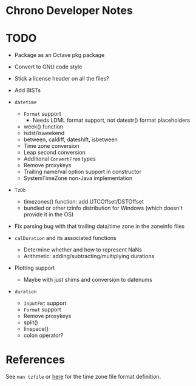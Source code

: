 Chrono Developer Notes
======================

# TODO

* Package as an Octave pkg package
* Convert to GNU code style
* Stick a license header on all the files?
* Add BISTs

* `datetime`
  * `Format` support
    * Needs LDML format support, not datestr() format placeholders
  * week() function
  * isdst/isweekend
  * between, caldiff, dateshift, isbetween
  * Time zone conversion
  * Leap second conversion
  * Additional `ConvertFrom` types
  * Remove proxykeys
  * Trailing name/val option support in constructor
  * SystemTimeZone non-Java implementation
* `TzDb`
  * timezones() function: add UTCOffset/DSTOffset
  * bundled or other tzinfo distribution for Windows (which doesn't provide it in the OS)
* Fix parsing bug with that trailing data/time zone in the zoneinfo files
* `calDuration` and its associated functions
  * Determine whether and how to represent NaNs
  * Arithmetic: adding/subtracting/multiplying durations
* Plotting support
  * Maybe with just shims and conversion to datenums
* `duration`
  * `InputFmt` support
  * `Format` support
  * Remove proxykeys
  * split()
  * linspace()
  * colon operator?

# References

See `man tzfile` or [here](http://man7.org/linux/man-pages/man5/tzfile.5.html) for the time zone file format definition.
